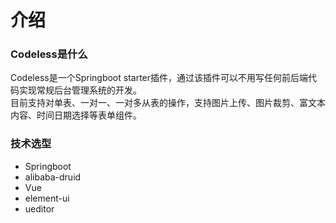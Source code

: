 # 介绍
### Codeless是什么
Codeless是一个Springboot starter插件，通过该插件可以不用写任何前后端代码实现常规后台管理系统的开发。  
目前支持对单表、一对一、一对多从表的操作，支持图片上传、图片裁剪、富文本内容、时间日期选择等表单组件。
### 技术选型
* Springboot
* alibaba-druid
* Vue
* element-ui
* ueditor